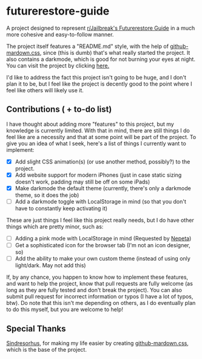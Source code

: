 # futurerestore-guide
A project designed to represent [r/Jailbreak's Futurerestore Guide](https://docs.google.com/document/d/1WHuwuvnkcEUCwaDuck2dy-MR7q4em38uL4_4Utx2QZ8/mobilebasic) in a much more cohesive and easy-to-follow manner. 

The project itself features a "README.md" style, with the help of [github-mardown.css](https://github.com/sindresorhus/github-markdown-css), since (this is dumb) that's what really started the project. It also contains a darkmode, which is good for not burning your eyes at night. You can visit the project by clicking [here.](https://therealketo.github.io/futurerestore-guide/)

I'd like to address the fact this project isn't going to be huge, and I don't plan it to be, but I feel like the project is decently good to the point where I feel like others will likely use it. 

## Contributions ( + to-do list)
I have thought about adding more "features" to this project, but my knowledge is currently limited. With that in mind, there are still things I do feel like are a necessity and that at some point will be part of the project. To give you an idea of what I seek,  here's a list of things I currently want to implement: 

- [x] Add slight CSS animation(s) (or use another method, possibly?) to the project.
- [x] Add website support for modern iPhones (just in case static sizing doesn't work, padding may still be off on some iPads)
- [x] Make darkmode the default theme (currently, there's only a darkmode theme, so it does the job)
- [ ] Add a darkmode toggle with LocalStorage in mind (so that you don't have to constantly keep activating it)

These are just things I feel like this project really needs, but I do have other things which are pretty minor, such as: 

- [ ] Adding a pink mode with LocalStorage in mind (Requested by [Nepeta](https://github.com/Nepeta))
- [ ] Get a sophisticated icon for the browser tab (I'm not an icon designer, so)
- [ ] Add the ability to make your own custom theme (instead of using only light/dark. May not add this)

If, by any chance, you happen to know how to implement these features, and want to help the project, know that pull requests are fully welcome (as long as they are fully tested and don't break the project). You can also submit pull request for incorrect information or typos (I have a lot of typos, btw). Do note that this isn't me depending on others, as I do eventually plan to do this myself, but you are welcome to help!

## Special Thanks
[Sindresorhus](https://github.com/sindresorhus), for making my life easier by creating [github-mardown.css](https://github.com/sindresorhus/github-markdown-css), which is the base of the project. 
